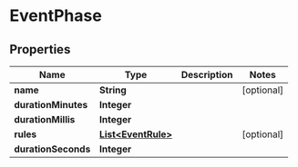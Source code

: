 

# EventPhase


## Properties

| Name | Type | Description | Notes |
|------------ | ------------- | ------------- | -------------|
|**name** | **String** |  |  [optional] |
|**durationMinutes** | **Integer** |  |  |
|**durationMillis** | **Integer** |  |  |
|**rules** | [**List&lt;EventRule&gt;**](EventRule.md) |  |  [optional] |
|**durationSeconds** | **Integer** |  |  |



